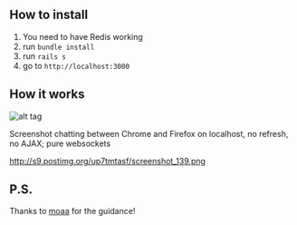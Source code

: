 How to install
-------------------------
1.  You need to have Redis working 
2.  run `bundle install`
3.  run `rails s`
4.  go to `http://localhost:3000`


How it works
-------------------------
![alt tag](https://f.cloud.github.com/assets/4265225/1708628/d9301df4-6111-11e3-95e1-b58646d12a97.png)

Screenshot chatting between Chrome and Firefox on localhost, no refresh, no AJAX; pure websockets

http://s9.postimg.org/up7tmtasf/screenshot_139.png

P.S.
-------------------------
Thanks to [moaa](https://github.com/moaa/) for the guidance!

